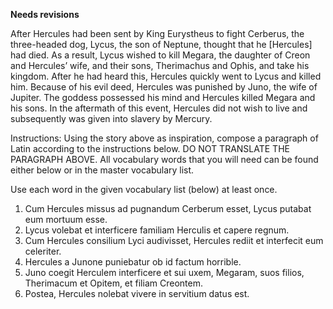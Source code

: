 **Needs revisions**

After Hercules had been sent by King Eurystheus to fight Cerberus, the three-headed dog, Lycus, the son of Neptune, thought that he [Hercules] had died. As a result, Lycus wished to kill Megara, the daughter of Creon and Hercules’ wife, and their sons, Therimachus and Ophis, and take his kingdom. After he had heard this, Hercules quickly went to Lycus and killed him. Because of his evil deed, Hercules was punished by Juno, the wife of Jupiter. The goddess possessed his mind and Hercules killed Megara and his sons. In the aftermath of this event, Hercules did not wish to live and subsequently was given into slavery by Mercury.

Instructions: Using the story above as inspiration, compose a paragraph of Latin according to the instructions below. DO NOT TRANSLATE THE PARAGRAPH ABOVE. All vocabulary words that you will need can be found either below or in the master vocabulary list.

Use each word in the given vocabulary list (below) at least once.




1) Cum Hercules missus ad pugnandum Cerberum esset, Lycus putabat eum mortuum esse.
2) Lycus volebat et interficere familiam Herculis et capere regnum. 
3) Cum Hercules consilium Lyci audivisset, Hercules rediit et interfecit eum celeriter. 
4) Hercules a Junone puniebatur ob id factum horrible.
5) Juno coegit Herculem interficere et sui uxem, Megaram, suos filios, Therimacum et Opitem, et filiam Creontem. 
6) Postea, Hercules nolebat vivere in servitium datus est. 
